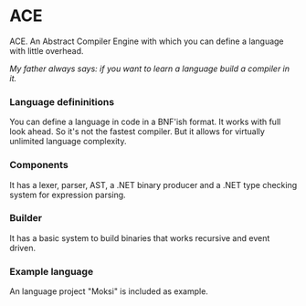 # ACE
ACE. An Abstract Compiler Engine with which you can define a language with little overhead. 

*My father always says: if you want to learn a language build a compiler in it.*

### Language defininitions
You can define a language in code in a BNF'ish format. 
It works with full look ahead. So it's not the fastest compiler. But it allows for virtually unlimited language complexity.

### Components
It has a lexer, parser, AST, a .NET binary producer and a .NET type checking system for expression parsing. 

### Builder
It has a basic system to build binaries that works recursive and event driven.

### Example language
An language project "Moksi" is included as example.

